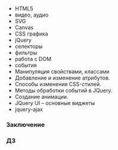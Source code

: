  - HTML5
 - видео, аудио
 - SVG
 - Canvas
 - CSS графика
 - jQuery
 - селекторы
 - фильтры
 - работа с DOM 
 - события
 - Манипуляция свойствами, классами
 - Добавление и изменение атрибутов.
 - Способы изменения CSS-стилей.
 - Методы обработки событий в JQuery.
 - Создание анимации.
 - JQuery UI – основные виджеты
 - jquery-ajax
 
### Заключение

### ДЗ